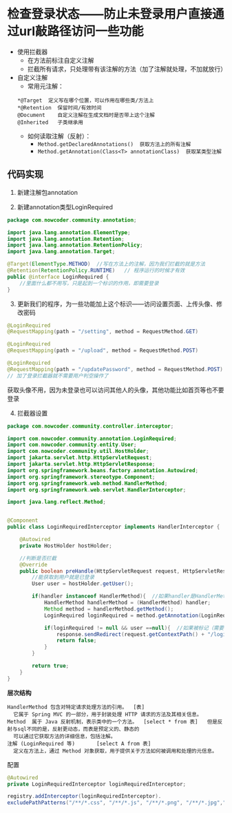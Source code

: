 # 检查登录状态——防止未登录用户直接通过url敲路径访问一些功能

- 使用拦截器
  - 在方法前标注自定义注解
  - 拦截所有请求，只处理带有该注解的方法（加了注解就处理，不加就放行）
- 自定义注解
  - 常用元注解：
  ```
  *@Target  定义写在哪个位置，可以作用在哪些类/方法上
  *@Retention  保留时间/有效时间
  @Document    自定义注解在生成文档时是否带上这个注解
  @Inherited   子类继承用
  ```
  - 如何读取注解（反射）：
    - `Method.getDeclaredAnnotations()  获取方法上的所有注解`
    - `Method.getAnnotation(Class<T> annotationClass)  获取某类型注解`

## 代码实现

1. 新建注解包annotation

2. 新建annotation类型LoginRequired

```java
package com.nowcoder.community.annotation;

import java.lang.annotation.ElementType;
import java.lang.annotation.Retention;
import java.lang.annotation.RetentionPolicy;
import java.lang.annotation.Target;

@Target(ElementType.METHOD)  //写在方法上的注解，因为我们拦截的就是方法
@Retention(RetentionPolicy.RUNTIME)   // 程序运行的时候才有效
public @interface LoginRequired {
    //里面什么都不用写，只是起到一个标识的作用，即需要登录
}

```

3. 更新我们的程序，为一些功能加上这个标识——访问设置页面、上传头像、修改密码

```java
@LoginRequired
@RequestMapping(path = "/setting", method = RequestMethod.GET)

@LoginRequired
@RequestMapping(path = "/upload", method = RequestMethod.POST)

@LoginRequired
@RequestMapping(path = "/updatePassword", method = RequestMethod.POST)
// 加了登录拦截器就不需要用户判空操作了
```

获取头像不用，因为未登录也可以访问其他人的头像，其他功能比如首页等也不要登录

4. 拦截器设置

```java
package com.nowcoder.community.controller.interceptor;

import com.nowcoder.community.annotation.LoginRequired;
import com.nowcoder.community.entity.User;
import com.nowcoder.community.util.HostHolder;
import jakarta.servlet.http.HttpServletRequest;
import jakarta.servlet.http.HttpServletResponse;
import org.springframework.beans.factory.annotation.Autowired;
import org.springframework.stereotype.Component;
import org.springframework.web.method.HandlerMethod;
import org.springframework.web.servlet.HandlerInterceptor;

import java.lang.reflect.Method;


@Component
public class LoginRequiredInterceptor implements HandlerInterceptor {

    @Autowired
    private HostHolder hostHolder;

    //判断是否拦截
    @Override
    public boolean preHandle(HttpServletRequest request, HttpServletResponse response, Object handler) throws Exception {
        //能获取到用户就是已登录
        User user = hostHolder.getUser();

        if(handler instanceof HandlerMethod){  //如果handler是HandlerMethod类型，即拦截到的是个方法
            HandlerMethod handlerMethod = (HandlerMethod) handler;
            Method method = handlerMethod.getMethod();
            LoginRequired loginRequired = method.getAnnotation(LoginRequired.class);  //取注解

            if(loginRequired != null && user ==null){  //如果被标记（需要登录） 并且 用户为空（未登录）
                response.sendRedirect(request.getContextPath() + "/login");  //强制重定向到登录页
                return false;
            }
        }

        return true;
    }
}
```

<b>层次结构</b>

```
HandlerMethod 包含对特定请求处理方法的引用。  [表]  
  它属于 Spring MVC 的一部分，用于封装处理 HTTP 请求的方法及其相关信息。
Method  属于 Java 反射机制，表示类中的一个方法。  [select * from 表]   但是反射与sql不同的是，反射更动态，而表是预定义的、静态的
  可以通过它获取方法的详细信息，包括注解。
注解 (LoginRequired 等)       [select A from 表]
  定义在方法上，通过 Method 对象获取，用于提供关于方法如何被调用和处理的元信息。
```

配置

```java
@Autowired
private LoginRequiredInterceptor loginRequiredInterceptor;

registry.addInterceptor(loginRequiredInterceptor).
excludePathPatterns("/**/*.css", "/**/*.js", "/**/*.png", "/**/*.jpg","/**/*.jpeg");
```
